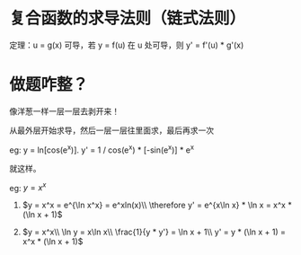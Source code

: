 # 复合函数的求导法则（链式法则）
定理：u = g(x) 可导，若 y = f(u) 在 u 处可导，则 y' = f'(u) * g'(x)

# 做题咋整？
像洋葱一样一层一层去剥开来！

从最外层开始求导，然后一层一层往里面求，最后再求一次

eg: y = ln[cos(e<sup>x</sup>)].
    y' = 1 / cos(e<sup>x</sup>) * [-sin(e<sup>x</sup>)] * e<sup>x</sup>

就这样。


eg: $y = x^x$

1. $y = x^x = e^{\ln x^x} = e^xln(x)\\
    \therefore y' = e^{x\ln x} * \ln x = x^x * (\ln x + 1)$

2. $y = x^x\\
    \ln y = x\ln x\\
    \frac{1}{y * y'} = \ln x + 1\\
    y' = y * (\ln x + 1) = x^x * (\ln x + 1)$
